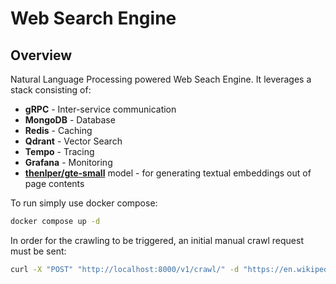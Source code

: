 # Web Search Engine
## Overview

Natural Language Processing powered Web Seach Engine.
It leverages a stack consisting of:
- **gRPC** - Inter-service communication
- **MongoDB** - Database
- **Redis** - Caching
- **Qdrant** - Vector Search
- **Tempo** - Tracing
- **Grafana** - Monitoring
- **[thenlper/gte-small](https://huggingface.co/thenlper/gte-small)** model - for generating textual embeddings out of page contents

To run simply use docker compose:
```sh
docker compose up -d
```

In order for the crawling to be triggered, an initial manual crawl request must be sent:
```sh
curl -X "POST" "http://localhost:8000/v1/crawl/" -d "https://en.wikipedia.org/wiki/Main_Page"
```
